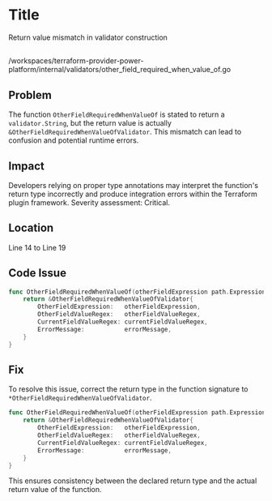# Title

Return value mismatch in validator construction

## 

/workspaces/terraform-provider-power-platform/internal/validators/other_field_required_when_value_of.go

## Problem

The function `OtherFieldRequiredWhenValueOf` is stated to return a `validator.String`, but the return value is actually `&OtherFieldRequiredWhenValueOfValidator`. This mismatch can lead to confusion and potential runtime errors.

## Impact

Developers relying on proper type annotations may interpret the function's return type incorrectly and produce integration errors within the Terraform plugin framework. Severity assessment: Critical.

## Location

Line 14 to Line 19

## Code Issue

```go
func OtherFieldRequiredWhenValueOf(otherFieldExpression path.Expression, otherFieldValueRegex, currentFieldValueRegex *regexp.Regexp, errorMessage string) validator.String {
	return &OtherFieldRequiredWhenValueOfValidator{
		OtherFieldExpression:   otherFieldExpression,
		OtherFieldValueRegex:   otherFieldValueRegex,
		CurrentFieldValueRegex: currentFieldValueRegex,
		ErrorMessage:           errorMessage,
	}
}
```

## Fix

To resolve this issue, correct the return type in the function signature to `*OtherFieldRequiredWhenValueOfValidator`. 

```go
func OtherFieldRequiredWhenValueOf(otherFieldExpression path.Expression, otherFieldValueRegex, currentFieldValueRegex *regexp.Regexp, errorMessage string) *OtherFieldRequiredWhenValueOfValidator {
	return &OtherFieldRequiredWhenValueOfValidator{
		OtherFieldExpression:   otherFieldExpression,
		OtherFieldValueRegex:   otherFieldValueRegex,
		CurrentFieldValueRegex: currentFieldValueRegex,
		ErrorMessage:           errorMessage,
	}
}
```

This ensures consistency between the declared return type and the actual return value of the function.
